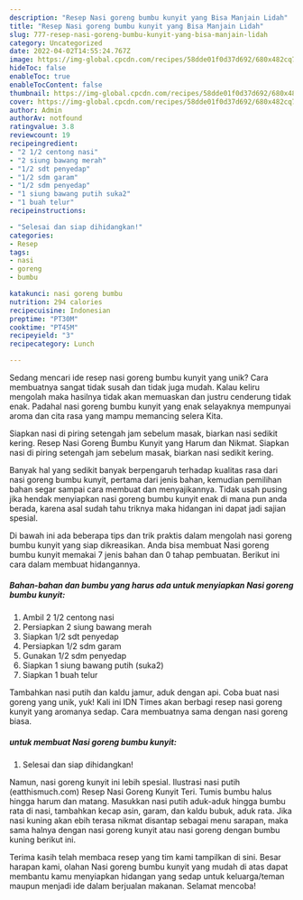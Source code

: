 ```yaml
---
description: "Resep Nasi goreng bumbu kunyit yang Bisa Manjain Lidah"
title: "Resep Nasi goreng bumbu kunyit yang Bisa Manjain Lidah"
slug: 777-resep-nasi-goreng-bumbu-kunyit-yang-bisa-manjain-lidah
category: Uncategorized
date: 2022-04-02T14:55:24.767Z
image: https://img-global.cpcdn.com/recipes/58dde01f0d37d692/680x482cq70/nasi-goreng-bumbu-kunyit-foto-resep-utama.jpg
hideToc: false
enableToc: true
enableTocContent: false
thumbnail: https://img-global.cpcdn.com/recipes/58dde01f0d37d692/680x482cq70/nasi-goreng-bumbu-kunyit-foto-resep-utama.jpg
cover: https://img-global.cpcdn.com/recipes/58dde01f0d37d692/680x482cq70/nasi-goreng-bumbu-kunyit-foto-resep-utama.jpg
author: Admin
authorAv: notfound
ratingvalue: 3.8
reviewcount: 19
recipeingredient:
- "2 1/2 centong nasi"
- "2 siung bawang merah"
- "1/2 sdt penyedap"
- "1/2 sdm garam"
- "1/2 sdm penyedap"
- "1 siung bawang putih suka2"
- "1 buah telur"
recipeinstructions:

- "Selesai dan siap dihidangkan!"
categories:
- Resep
tags:
- nasi
- goreng
- bumbu

katakunci: nasi goreng bumbu 
nutrition: 294 calories
recipecuisine: Indonesian
preptime: "PT30M"
cooktime: "PT45M"
recipeyield: "3"
recipecategory: Lunch

---
```





Sedang mencari ide resep nasi goreng bumbu kunyit yang unik? Cara membuatnya sangat tidak susah dan tidak juga mudah. Kalau keliru mengolah maka hasilnya tidak akan memuaskan dan justru cenderung tidak enak. Padahal nasi goreng bumbu kunyit yang enak selayaknya mempunyai aroma dan cita rasa yang mampu memancing selera Kita.





Siapkan nasi di piring setengah jam sebelum masak, biarkan nasi sedikit kering. Resep Nasi Goreng Bumbu Kunyit yang Harum dan Nikmat. Siapkan nasi di piring setengah jam sebelum masak, biarkan nasi sedikit kering.

Banyak hal yang sedikit banyak berpengaruh terhadap kualitas rasa dari nasi goreng bumbu kunyit, pertama dari jenis bahan, kemudian pemilihan bahan segar sampai cara membuat dan menyajikannya. Tidak usah pusing jika hendak menyiapkan nasi goreng bumbu kunyit enak di mana pun anda berada, karena asal sudah tahu triknya maka hidangan ini dapat jadi sajian spesial.






Di bawah ini ada beberapa tips dan trik praktis dalam mengolah nasi goreng bumbu kunyit yang siap dikreasikan. Anda bisa membuat Nasi goreng bumbu kunyit memakai 7 jenis bahan dan 0 tahap pembuatan. Berikut ini cara dalam membuat hidangannya.

<!--inarticleads1-->

##### Bahan-bahan dan bumbu yang harus ada untuk menyiapkan Nasi goreng bumbu kunyit:

1. Ambil 2 1/2 centong nasi
1. Persiapkan 2 siung bawang merah
1. Siapkan 1/2 sdt penyedap
1. Persiapkan 1/2 sdm garam
1. Gunakan 1/2 sdm penyedap
1. Siapkan 1 siung bawang putih (suka2)
1. Siapkan 1 buah telur


Tambahkan nasi putih dan kaldu jamur, aduk dengan api. Coba buat nasi goreng yang unik, yuk! Kali ini IDN Times akan berbagi resep nasi goreng kunyit yang aromanya sedap. Cara membuatnya sama dengan nasi goreng biasa. 

<!--inarticleads2-->

#####  untuk membuat Nasi goreng bumbu kunyit:


1. Selesai dan siap dihidangkan!

Namun, nasi goreng kunyit ini lebih spesial. Ilustrasi nasi putih (eatthismuch.com) Resep Nasi Goreng Kunyit Teri. Tumis bumbu halus hingga harum dan matang. Masukkan nasi putih aduk-aduk hingga bumbu rata di nasi, tambahkan kecap asin, garam, dan kaldu bubuk, aduk rata. Jika nasi kuning akan ebih terasa nikmat disantap sebagai menu sarapan, maka sama halnya dengan nasi goreng kunyit atau nasi goreng dengan bumbu kuning berikut ini. 

Terima kasih telah membaca resep yang tim kami tampilkan di sini. Besar harapan kami, olahan Nasi goreng bumbu kunyit yang mudah di atas dapat membantu kamu menyiapkan hidangan yang sedap untuk keluarga/teman maupun menjadi ide dalam berjualan makanan. Selamat mencoba!
